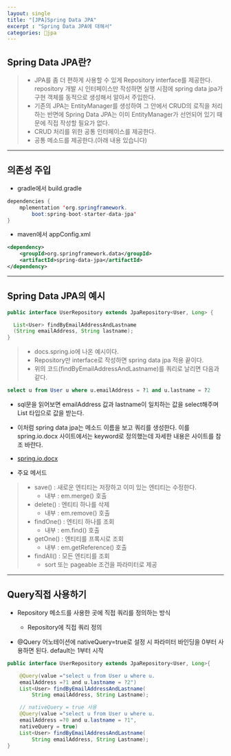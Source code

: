 ```yaml
---
layout: single
title: "[JPA]Spring Data JPA"
excerpt : "Spring Data JPA에 대해서"
categories: jpa
---
```


## Spring Data JPA란?
> - JPA를 좀 더 편하게 사용할 수 있게 Repository interface를 제공한다.  
  repository 개발 시 인터페이스만 작성하면 실행 시점에 spring data jpa가 구현 객체를 동적으로 생성해서 알아서 주입한다.
> - 기존의 JPA는 EntityManager를 생성하여 그 안에서 CRUD의 로직을 처리하는 반면에 Spring Data JPA는 이미 EntityManager가 선언되어 있기 때문에 직접 작성할 필요가 없다. 
> - CRUD 처리를 위한 공통 인터페이스를 제공한다.
> - 공통 메소드를 제공한다.(아래 내용 있습니다)

---

## 의존성 주입

- gradle에서 build.gradle

```java
dependencies {
    mplementation 'org.springframework.
        boot:spring-boot-starter-data-jpa'
}
```
- maven에서 appConfig.xml

```xml
<dependency>
    <groupId>org.springframework.data</groupId>
    <artifactId>spring-data-jpa</artifactId>
</dependency>
```

---
## Spring Data JPA의 예시

```java
public interface UserRepository extends JpaRepository<User, Long> {

  List<User> findByEmailAddressAndLastname
  (String emailAddress, String lastname);
}
```

>- docs.spring.io에 나온 예시이다.
>- Repository만 interface로 작성하면 spring data jpa 적용 끝이다.
>- 위의 코드(findByEmailAddressAndLastname)를 쿼리로 날리면 다음과 같다. 

``` sql
select u from User u where u.emailAddress = ?1 and u.lastname = ?2
```

- sql문을 읽어보면 emailAddress 값과 lastname이 일치하는 값을 select해주며 List<User> 타입으로 값을 받는다.
- 이처럼 spring data jpa는 메소드 이름을 보고 쿼리를 생성한다. 이를 spring.io.docx 사이트에서는 keyword로 정의했는데 자세한 내용은 사이트를 참조 바란다.
- [spring.io.docx](https://docs.spring.io/spring-data/jpa/docs/1.10.1.RELEASE/reference/html/#jpa.sample-app.finders.strategies)

- 주요 메서드
>    - save() : 새로운 엔티티는 저장하고 이미 있는 엔티티는 수정한다.
>        - 내부 : em.merge() 호출
>    - delete() : 엔티티 하나를 삭제
>        - 내부 : em.remove() 호출
>    - findOne() : 엔티티 하나를 조회
>        - 내부 : em.find() 호출
>    - getOne() : 엔티티를 프록시로 조회
>        - 내부 : em.getReference() 호출
>    - findAll() : 모든 엔티티를 조회
>        - sort 또는 pageable 조건을 파라미터로 제공


--- 
## Query직접 사용하기 
- Repository 메소드를 사용한 곳에 직접 쿼리를 정의하는 방식

    - Repository에 직접 쿼리 정의 

- @Query 어노테이션에 nativeQuery=true로 설정 시 파라미터 바인딩을 0부터 사용하면 된다. default는 1부터 시작

```java
public interface UserRepository extends JpaRepository<User, Long>{

    @Query(value ="select u from User u where u.
    emailAddress =?1 and u.lastname = ?2")
    List<User> findByEmailAddressAndLastname(
        String emailAddress, String Lastname);

    // nativeQuery = true 사용 
    @Query(value ="select u from User u where u.
    emailAddress =?0 and u.lastname = ?1", 
    nativeQuery = true)
    List<User> findByEmailAddressAndLastname(
        String emailAddress, String Lastname);
}
```
